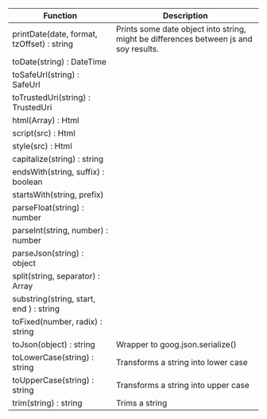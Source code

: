 


| Function                                   |  Description                                                                          |
|--------------------------------------------|---------------------------------------------------------------------------------------|
| printDate(date, format, tzOffset) : string | Prints some date object into string, might be differences between js and soy results. |
| toDate(string) : DateTime                  |                                                                                       |
| toSafeUrl(string) : SafeUrl                |                                                                                       |
| toTrustedUri(string) : TrustedUri          |                                                                                       |
| html(Array) : Html                         |                                                                                       |
| script(src) : Html                         |                                                                                       |
| style(src) : Html                          |                                                                                       |
| capitalize(string) : string                |                                                                                       |
| endsWith(string, suffix) : boolean         |                                                                                       |
| startsWith(string, prefix)                 |                                                                                       |
| parseFloat(string) : number                |                                                                                       |
| parseInt(string, number) : number          |                                                                                       |
| parseJson(string) : object                 |                                                                                       |
| split(string, separator) : Array           |                                                                                       |
| substring(string, start, end ) : string    |                                                                                       |
| toFixed(number, radix) : string            |                                                                                       |
| toJson(object) : string                    | Wrapper to goog.json.serialize()                                                      | 
| toLowerCase(string) : string               | Transforms a string into lower case                                                   | 
| toUpperCase(string) : string               | Transforms a string into upper case                                                   |
| trim(string) : string                      | Trims a string |
